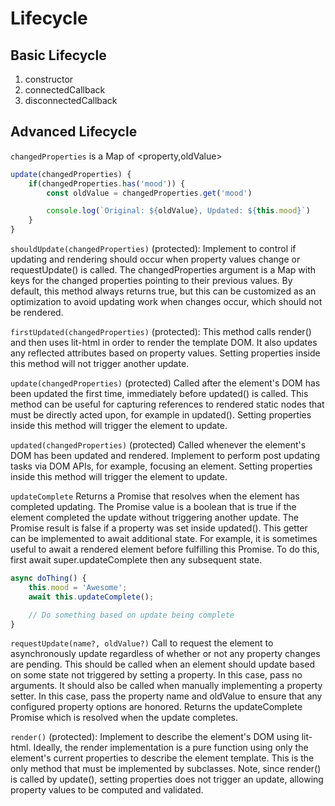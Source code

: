 # Lifecycle

## Basic Lifecycle

1. constructor
2. connectedCallback
3. disconnectedCallback

## Advanced Lifecycle

`changedProperties` is a Map of <property,oldValue>

```js
update(changedProperties) {
    if(changedProperties.has('mood')) {
        const oldValue = changedProperties.get('mood')

        console.log(`Original: ${oldValue}, Updated: ${this.mood}`)
    }
}
```
`shouldUpdate(changedProperties)` (protected): Implement to control if updating and rendering should occur when property values change or requestUpdate() is called. The changedProperties argument is a Map with keys for the changed properties pointing to their previous values. By default, this method always returns true, but this can be customized as an optimization to avoid updating work when changes occur, which should not be rendered.

`firstUpdated(changedProperties)` (protected): This method calls render() and then uses lit-html in order to render the template DOM. It also updates any reflected attributes based on property values. Setting properties inside this method will not trigger another update.

`update(changedProperties)` (protected) Called after the element's DOM has been updated the first time, immediately before updated() is called. This method can be useful for capturing references to rendered static nodes that must be directly acted upon, for example in updated(). Setting properties inside this method will trigger the element to update.

`updated(changedProperties)` (protected) Called whenever the element's DOM has been updated and rendered. Implement to perform post updating tasks via DOM APIs, for example, focusing an element. Setting properties inside this method will trigger the element to update.

`updateComplete` Returns a Promise that resolves when the element has completed updating. The Promise value is a boolean that is true if the element completed the update without triggering another update. The Promise result is false if a property was set inside updated(). This getter can be implemented to await additional state. For example, it is sometimes useful to await a rendered element before fulfilling this Promise. To do this, first await super.updateComplete then any subsequent state.

```js
async doThing() {
    this.mood = 'Awesome';
    await this.updateComplete();

    // Do something based on update being complete
}
```

`requestUpdate(name?, oldValue?)` Call to request the element to asynchronously update regardless of whether or not any property changes are pending. This should be called when an element should update based on some state not triggered by setting a property. In this case, pass no arguments. It should also be called when manually implementing a property setter. In this case, pass the property name and oldValue to ensure that any configured property options are honored. Returns the updateComplete Promise which is resolved when the update completes.

`render()` (protected): Implement to describe the element's DOM using lit-html. Ideally, the render implementation is a pure function using only the element's current properties to describe the element template. This is the only method that must be implemented by subclasses. Note, since render() is called by update(), setting properties does not trigger an update, allowing property values to be computed and validated.